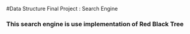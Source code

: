 #Data Structure Final Project : Search Engine 

### This search engine is use implementation of Red Black Tree
